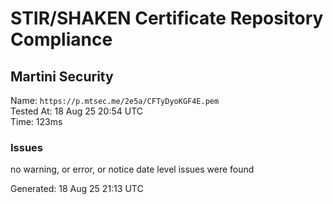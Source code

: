 # STIR/SHAKEN Certificate Repository Compliance

## Martini Security

Name: `https://p.mtsec.me/2e5a/CFTyDyoKGF4E.pem`\
Tested At: 18 Aug 25 20:54 UTC\
Time: 123ms

### Issues

no warning, or error, or notice date level issues were found

Generated: 18 Aug 25 21:13 UTC